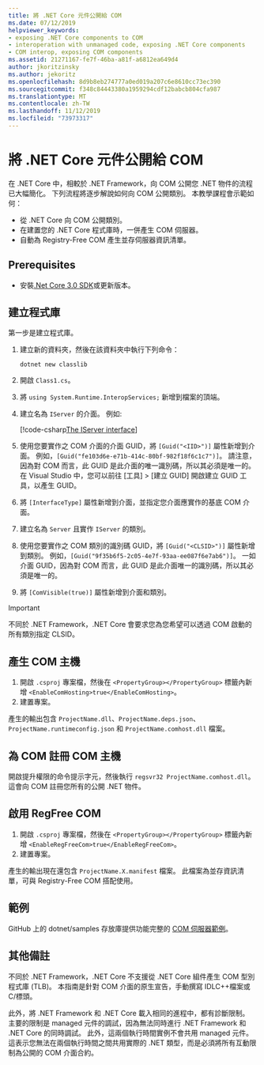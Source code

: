 ```yaml
---
title: 將 .NET Core 元件公開給 COM
ms.date: 07/12/2019
helpviewer_keywords:
- exposing .NET Core components to COM
- interoperation with unmanaged code, exposing .NET Core components
- COM interop, exposing COM components
ms.assetid: 21271167-fe7f-46ba-a81f-a6812ea649d4
author: jkoritzinsky
ms.author: jekoritz
ms.openlocfilehash: 8d9b8eb274777a0ed019a207c6e8610cc73ec390
ms.sourcegitcommit: f348c84443380a1959294cdf12babcb804cfa987
ms.translationtype: MT
ms.contentlocale: zh-TW
ms.lasthandoff: 11/12/2019
ms.locfileid: "73973317"
---
```

# <a name="exposing-net-core-components-to-com"></a>將 .NET Core 元件公開給 COM

在 .NET Core 中，相較於 .NET Framework，向 COM 公開您 .NET 物件的流程已大幅簡化。 下列流程將逐步解說如何向 COM 公開類別。 本教學課程會示範如何：

- 從 .NET Core 向 COM 公開類別。
- 在建置您的 .NET Core 程式庫時，一併產生 COM 伺服器。
- 自動為 Registry-Free COM 產生並存伺服器資訊清單。

## <a name="prerequisites"></a>Prerequisites

- 安裝[.Net Core 3.0 SDK](https://dotnet.microsoft.com/download)或更新版本。

## <a name="create-the-library"></a>建立程式庫

第一步是建立程式庫。

1. 建立新的資料夾，然後在該資料夾中執行下列命令：
    
    ```dotnetcli
    dotnet new classlib
    ```

2. 開啟 `Class1.cs`。
3. 將 `using System.Runtime.InteropServices;` 新增到檔案的頂端。
4. 建立名為 `IServer` 的介面。 例如:

   [!code-csharp[The IServer interface](~/samples/core/extensions/COMServerDemo/COMContract/IServer.cs)]

5. 使用您要實作之 COM 介面的介面 GUID，將 `[Guid("<IID>")]` 屬性新增到介面。 例如，`[Guid("fe103d6e-e71b-414c-80bf-982f18f6c1c7")]`。 請注意，因為對 COM 而言，此 GUID 是此介面的唯一識別碼，所以其必須是唯一的。 在 Visual Studio 中，您可以前往 [工具] > [建立 GUID] 開啟建立 GUID 工具，以產生 GUID。
6. 將 `[InterfaceType]` 屬性新增到介面，並指定您介面應實作的基底 COM 介面。
7. 建立名為 `Server` 且實作 `IServer` 的類別。
8. 使用您要實作之 COM 類別的識別碼 GUID，將 `[Guid("<CLSID>")]` 屬性新增到類別。 例如，`[Guid("9f35b6f5-2c05-4e7f-93aa-ee087f6e7ab6")]`。 一如介面 GUID，因為對 COM 而言，此 GUID 是此介面唯一的識別碼，所以其必須是唯一的。
9. 將 `[ComVisible(true)]` 屬性新增到介面和類別。

> [!IMPORTANT]
> 不同於 .NET Framework，.NET Core 會要求您為您希望可以透過 COM 啟動的所有類別指定 CLSID。

## <a name="generate-the-com-host"></a>產生 COM 主機

1. 開啟 `.csproj` 專案檔，然後在 `<PropertyGroup></PropertyGroup>` 標籤內新增 `<EnableComHosting>true</EnableComHosting>`。
2. 建置專案。

產生的輸出包含 `ProjectName.dll`、`ProjectName.deps.json`、`ProjectName.runtimeconfig.json` 和 `ProjectName.comhost.dll` 檔案。

## <a name="register-the-com-host-for-com"></a>為 COM 註冊 COM 主機

開啟提升權限的命令提示字元，然後執行 `regsvr32 ProjectName.comhost.dll`。 這會向 COM 註冊您所有的公開 .NET 物件。

## <a name="enabling-regfree-com"></a>啟用 RegFree COM

1. 開啟 `.csproj` 專案檔，然後在 `<PropertyGroup></PropertyGroup>` 標籤內新增 `<EnableRegFreeCom>true</EnableRegFreeCom>`。
2. 建置專案。

產生的輸出現在還包含 `ProjectName.X.manifest` 檔案。 此檔案為並存資訊清單，可與 Registry-Free COM 搭配使用。

## <a name="sample"></a>範例

GitHub 上的 dotnet/samples 存放庫提供功能完整的 [COM 伺服器範例](https://github.com/dotnet/samples/tree/master/core/extensions/COMServerDemo)。

## <a name="additional-notes"></a>其他備註

不同於 .NET Framework，.NET Core 不支援從 .NET Core 組件產生 COM 型別程式庫 (TLB)。 本指南是針對 COM 介面的原生宣告，手動撰寫 IDLC++檔案或 C/標頭。

此外，將 .NET Framework 和 .NET Core 載入相同的進程中，都有診斷限制。 主要的限制是 managed 元件的調試，因為無法同時進行 .NET Framework 和 .NET Core 的同時調試。 此外，這兩個執行時間實例不會共用 managed 元件。 這表示您無法在兩個執行時間之間共用實際的 .NET 類型，而是必須將所有互動限制為公開的 COM 介面合約。
